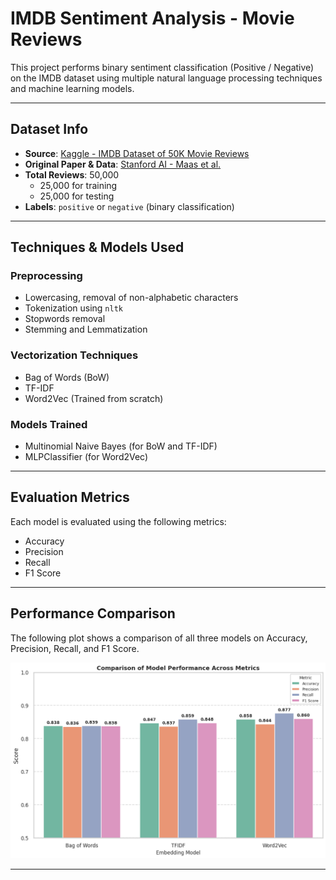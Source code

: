 # IMDB Sentiment Analysis - Movie Reviews

This project performs binary sentiment classification (Positive / Negative) on the IMDB dataset using multiple natural language processing techniques and machine learning models.

---

## Dataset Info

- **Source**: [Kaggle - IMDB Dataset of 50K Movie Reviews](https://www.kaggle.com/datasets/lakshmi25npathi/imdb-dataset-of-50k-movie-reviews/data)  
- **Original Paper & Data**: [Stanford AI - Maas et al.](http://ai.stanford.edu/~amaas/data/sentiment/)
- **Total Reviews**: 50,000
  - 25,000 for training
  - 25,000 for testing
- **Labels**: `positive` or `negative` (binary classification)

---

## Techniques & Models Used

### Preprocessing
- Lowercasing, removal of non-alphabetic characters
- Tokenization using `nltk`
- Stopwords removal
- Stemming and Lemmatization

### Vectorization Techniques
- Bag of Words (BoW)
- TF-IDF
- Word2Vec (Trained from scratch)

### Models Trained
- Multinomial Naive Bayes (for BoW and TF-IDF)
- MLPClassifier (for Word2Vec)

---

## Evaluation Metrics

Each model is evaluated using the following metrics:
- Accuracy
- Precision
- Recall
- F1 Score

---

## Performance Comparison

The following plot shows a comparison of all three models on Accuracy, Precision, Recall, and F1 Score.

<div align="center">
  <img src="Sample_Output_images/Comparision_plot.png" alt="Model Performance Comparison" width="700"/>
</div>

---

